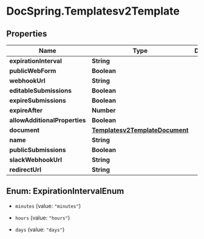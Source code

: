 # DocSpring.Templatesv2Template

## Properties
Name | Type | Description | Notes
------------ | ------------- | ------------- | -------------
**expirationInterval** | **String** |  | [optional] 
**publicWebForm** | **Boolean** |  | [optional] 
**webhookUrl** | **String** |  | [optional] 
**editableSubmissions** | **Boolean** |  | [optional] 
**expireSubmissions** | **Boolean** |  | [optional] 
**expireAfter** | **Number** |  | [optional] 
**allowAdditionalProperties** | **Boolean** |  | [optional] 
**document** | [**Templatesv2TemplateDocument**](Templatesv2TemplateDocument.md) |  | [optional] 
**name** | **String** |  | [optional] 
**publicSubmissions** | **Boolean** |  | [optional] 
**slackWebhookUrl** | **String** |  | [optional] 
**redirectUrl** | **String** |  | [optional] 


<a name="ExpirationIntervalEnum"></a>
## Enum: ExpirationIntervalEnum


* `minutes` (value: `"minutes"`)

* `hours` (value: `"hours"`)

* `days` (value: `"days"`)




